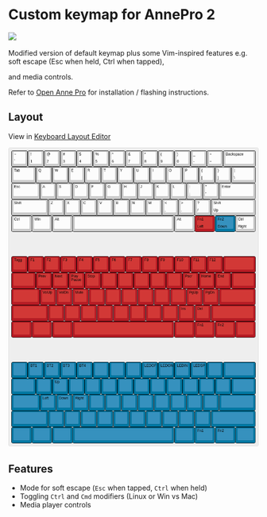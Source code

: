 # Custom keymap for AnnePro 2

![](https://res.cloudinary.com/j4ckofalltrades/image/upload/c_limit,w_830/v1633803184/keebs/annepro2/annepro2_xqpg09.jpg)

Modified version of default keymap plus some Vim-inspired features
e.g. soft escape (Esc when held, Ctrl when tapped),

and media controls.

Refer to [Open Anne Pro](https://openannepro.github.io/install/)
for installation / flashing instructions.
## Layout

View in [Keyboard Layout Editor](http://www.keyboard-layout-editor.com/#/gists/a1f6519e723ad81ca151741b53a28b80)

![SofleKeyboard custom keymap](https://raw.githubusercontent.com/j4ckofalltrades/keebs/master/anne-pro-2/assets/annepro2.png)

## Features

- Mode for soft escape (`Esc` when tapped, `Ctrl` when held) 
- Toggling `Ctrl` and `Cmd` modifiers (Linux or Win vs Mac)
- Media player controls
